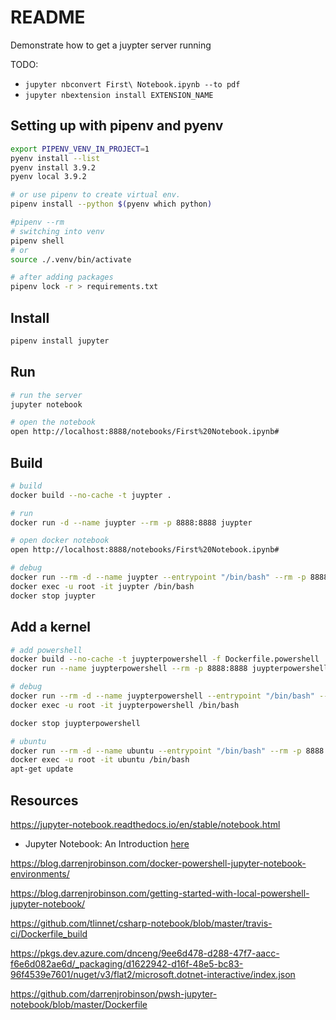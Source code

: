 # README

Demonstrate how to get a juypter server running  

TODO:  

* ```jupyter nbconvert First\ Notebook.ipynb --to pdf```
* ```jupyter nbextension install EXTENSION_NAME```

## Setting up with pipenv and pyenv

```sh
export PIPENV_VENV_IN_PROJECT=1
pyenv install --list
pyenv install 3.9.2
pyenv local 3.9.2

# or use pipenv to create virtual env.  
pipenv install --python $(pyenv which python)        

#pipenv --rm
# switching into venv 
pipenv shell
# or
source ./.venv/bin/activate

# after adding packages
pipenv lock -r > requirements.txt  
```

## Install

```sh
pipenv install jupyter
```

## Run

```sh
# run the server
jupyter notebook

# open the notebook
open http://localhost:8888/notebooks/First%20Notebook.ipynb#
```

## Build

```sh
# build
docker build --no-cache -t juypter .

# run
docker run -d --name juypter --rm -p 8888:8888 juypter   

# open docker notebook
open http://localhost:8888/notebooks/First%20Notebook.ipynb#

# debug
docker run --rm -d --name juypter --entrypoint "/bin/bash" --rm -p 8888:8888 juypter -c 'sleep 10000'
docker exec -u root -it juypter /bin/bash   
docker stop juypter   
```

## Add a kernel

```sh
# add powershell
docker build --no-cache -t juypterpowershell -f Dockerfile.powershell .
docker run --name juypterpowershell --rm -p 8888:8888 juypterpowershell   

# debug
docker run --rm -d --name juypterpowershell --entrypoint "/bin/bash" --rm -p 8888:8888 juypterpowershell -c 'sleep 10000'
docker exec -u root -it juypterpowershell /bin/bash 

docker stop juypterpowershell  
```

```sh
# ubuntu
docker run --rm -d --name ubuntu --entrypoint "/bin/bash" --rm -p 8888:8888 ubuntu:20.04 -c 'sleep 10000'
docker exec -u root -it ubuntu /bin/bash 
apt-get update
```

## Resources

https://jupyter-notebook.readthedocs.io/en/stable/notebook.html
* Jupyter Notebook: An Introduction [here](https://realpython.com/jupyter-notebook-introduction/)

https://blog.darrenjrobinson.com/docker-powershell-jupyter-notebook-environments/


https://blog.darrenjrobinson.com/getting-started-with-local-powershell-jupyter-notebook/

https://github.com/tlinnet/csharp-notebook/blob/master/travis-ci/Dockerfile_build


https://pkgs.dev.azure.com/dnceng/9ee6d478-d288-47f7-aacc-f6e6d082ae6d/_packaging/d1622942-d16f-48e5-bc83-96f4539e7601/nuget/v3/flat2/microsoft.dotnet-interactive/index.json


https://github.com/darrenjrobinson/pwsh-jupyter-notebook/blob/master/Dockerfile


